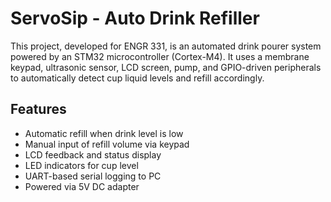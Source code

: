# ServoSip - Auto Drink Refiller

This project, developed for ENGR 331, is an automated drink pourer system powered by an STM32 microcontroller (Cortex-M4). It uses a membrane keypad, ultrasonic sensor, LCD screen, pump, and GPIO-driven peripherals to automatically detect cup liquid levels and refill accordingly.

## Features
- Automatic refill when drink level is low
- Manual input of refill volume via keypad
- LCD feedback and status display
- LED indicators for cup level
- UART-based serial logging to PC
- Powered via 5V DC adapter
